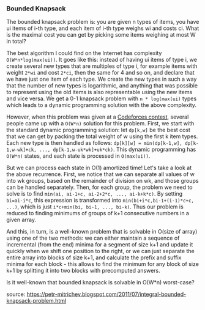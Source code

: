 ### Bounded Knapsack

The bounded knapsack problem is: you are given n types of items, you have ui items of i-th type, and each item of i-th type weighs wi and costs ci. What is the maximal cost you can get by picking some items weighing at most W in total?

The best algorithm I could find on the Internet has complexity `O(W*n*log(max(ui))`. It goes like this: instead of having ui items of type i, we create several new types that are multiples of type i, for example items with weight `2*wi` and cost `2*ci`, then the same for 4 and so on, and declare that we have just one item of each type. We create the new types in such a way that the number of new types is logarithmic, and anything that was possible to represent using the old items is also representable using the new items and vice versa. We get a 0-1 knapsack problem with `n * log(max(ui)` types which leads to a dynamic programming solution with the above complexity.

However, when this problem was given at a [Codeforces contest](https://codeforces.com/problemset/problem/95/E), several people came up with a `O(W*n)` solution for this problem. First, we start with the standard dynamic programming solution: let `dp[k,w]` be the best cost that we can get by packing the total weight of w using the first k item types. Each new type is then handled as follows: `dp[k][w] = min(dp[k-1,w], dp[k-1,w-wk]+ck, ..., dp[k-1,w-uk*wk]+uk*ck)`. This dynamic programming has `O(W*n)` states, and each state is processed in `O(max(ui))`.

But we can process each state in O(1) amortized time! Let's take a look at the above recurrence. First, we notice that we can separate all values of w into wk groups, based on the remainder of division on wk, and those groups can be handled separately. Then, for each group, the problem we need to solve is to find `min(ai, ai-1+c, ai-2+2*c, ..., ai-k+k*c)`. By setting `bi=ai-i*c`, this expression is transformed into `min(bi+i*c,bi-1+(i-1)*c+c, ...)`, which is just `i*c+min(bi, bi-1, ..., bi-k)`. Thus our problem is reduced to finding minimums of groups of k+1 consecutive numbers in a given array.

And this, in turn, is a well-known problem that is solvable in O(size of array) using one of the two methods: we can either maintain a sequence of incremental (from the end) minima for a segment of size k+1 and update it quickly when we shift one position to the right, or we can just separate the entire array into blocks of size k+1, and calculate the prefix and suffix minima for each block - this allows to find the minimum for any block of size k+1 by splitting it into two blocks with precomputed answers.

Is it well-known that bounded knapsack is solvable in O(W*n) worst-case?

source: https://petr-mitrichev.blogspot.com/2011/07/integral-bounded-knapsack-problem.html
